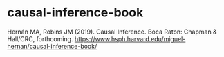# causal-inference-book

Hernán MA, Robins JM (2019). Causal Inference. Boca Raton: Chapman & Hall/CRC, forthcoming.
https://www.hsph.harvard.edu/miguel-hernan/causal-inference-book/

